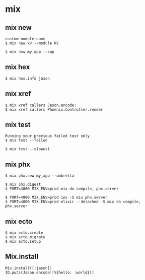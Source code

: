 # mix

## mix new

    custom module name
    $ mix new kv --module KV
    
    $ mix new my_app --sup

## mix hex

    $ mix hex.info jason

## mix xref

    $ mix xref callers Jason.encode!
    $ mix xref callers Phoenix.Controller.render

## mix test

    Running your previous failed test only
    $ mix test --failed
    
    $ mix test --slowest

## mix phx

    $ mix phx.new my_app --umbrella

    $ mix phx.digest
    $ PORT=4000 MIX_ENV=prod mix do compile, phx.server

    $ PORT=4000 MIX_ENV=prod iex -S mix phx.server
    $ PORT=4000 MIX_ENV=prod elixir --detached -S mix do compile, phx.server

## mix ecto

    $ mix ecto.create
    $ mix ecto.migrate
    $ mix ecto.setup

## Mix.install

    Mix.install([:jason])
    IO.puts(Jason.encode!(%{hello: :world}))